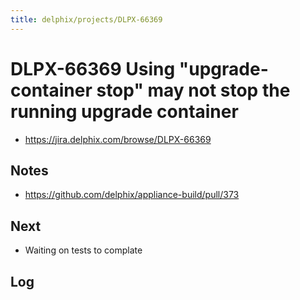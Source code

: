 ```yaml
---
title: delphix/projects/DLPX-66369
---
```


# DLPX-66369 Using "upgrade-container stop" may not stop the running upgrade container

* https://jira.delphix.com/browse/DLPX-66369

## Notes

* https://github.com/delphix/appliance-build/pull/373

## Next

* Waiting on tests to complate

## Log
